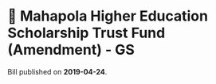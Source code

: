 # 📄  Mahapola Higher Education Scholarship Trust Fund (Amendment) - GS

Bill published on **2019-04-24**.
